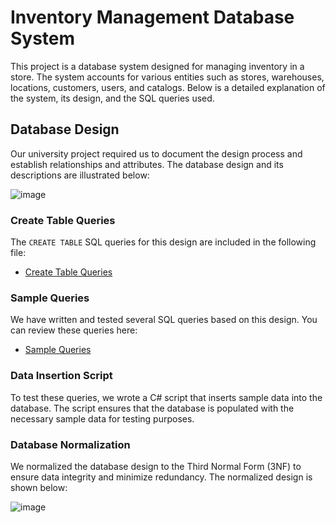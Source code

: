 # Inventory Management Database System

This project is a database system designed for managing inventory in a store. The system accounts for various entities such as stores, warehouses, locations, customers, users, and catalogs. Below is a detailed explanation of the system, its design, and the SQL queries used.

## Database Design

Our university project required us to document the design process and establish relationships and attributes. The database design and its descriptions are illustrated below:

![image](https://github.com/Erfan4708/Inventory-Management-Database-System/blob/main/Diagrams/project%20E-R%20-%20original.png)

### Create Table Queries

The `CREATE TABLE` SQL queries for this design are included in the following file:

- [Create Table Queries](https://github.com/Erfan4708/Inventory-Management-Database-System/blob/main/Queries/Tabels.sql)

### Sample Queries

We have written and tested several SQL queries based on this design. You can review these queries here:

- [Sample Queries](https://github.com/Erfan4708/Inventory-Management-Database-System/blob/main/Queries/Queries.sql)

### Data Insertion Script

To test these queries, we wrote a C# script that inserts sample data into the database. The script ensures that the database is populated with the necessary sample data for testing purposes.

### Database Normalization

We normalized the database design to the Third Normal Form (3NF) to ensure data integrity and minimize redundancy. The normalized design is shown below:

![image](https://github.com/Erfan4708/Inventory-Management-Database-System/blob/main/Diagrams/project%20E-R%20-%203NF.png)


